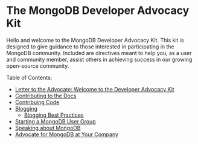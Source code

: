 The MongoDB Developer Advocacy Kit
====================================

Hello and welcome to the MongoDB Developer Advocacy Kit. This kit is designed to give guidance to those interested in
participating in the MongoDB community. Included are directives meant to help you, as a user and community member, assist 
others in achieving success in our growing open-source community.

Table of Contents:

* [Letter to the Advocate: Welcome to the Developer Advocacy Kit](https://github.com/FrancescaK/MongoDB_DAK/blob/master/letter.md)
* [Contributing to the Docs](https://github.com/FrancescaK/MongoDB_DAK/blob/master/docs.md)
* [Contribuing Code](https://github.com/FrancescaK/MongoDB_DAK/blob/master/contributing_code.md)
* [Blogging](https://github.com/FrancescaK/MongoDB_DAK/blob/master/blog.md)
  * [Blogging Best Practices](https://github.com/FrancescaK/MongoDB_DAK/blob/master/blogging_best_practices.md)
* [Starting a MongoDB User Group](https://github.com/FrancescaK/MongoDB_DAK/blob/master/mugs_dak.md)
* [Speaking about MongoDB](https://github.com/FrancescaK/MongoDB_DAK/blob/master/speaking.md)
* [Advocate for MongoDB at Your Company](https://github.com/FrancescaK/MongoDB_DAK/blob/master/at_your_company.md)
